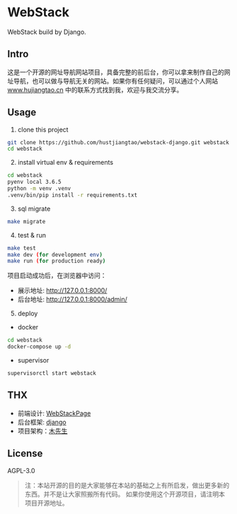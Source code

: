 # WebStack

WebStack build by Django.

## Intro

这是一个开源的网址导航网站项目，具备完整的前后台，你可以拿来制作自己的网址导航，也可以做与导航无关的网站。如果你有任何疑问，可以通过个人网站 www.hujiangtao.cn 中的联系方式找到我，欢迎与我交流分享。

## Usage

1. clone this project

```bash
git clone https://github.com/hustjiangtao/webstack-django.git webstack
cd webstack
```

2. install virtual env & requirements

```bash
cd webstack
pyenv local 3.6.5
python -m venv .venv
.venv/bin/pip install -r requirements.txt
```

3. sql migrate

```bash
make migrate
```

4. test & run

```bash
make test
make dev (for development env)
make run (for production ready)
```

项目启动成功后，在浏览器中访问：
- 展示地址: http://127.0.0.1:8000/
- 后台地址: http://127.0.0.1:8000/admin/

5. deploy

- docker

```bash
cd webstack
docker-compose up -d
```

- supervisor

```bash
supervisorctl start webstack
```

## THX

- 前端设计: [WebStackPage](https://github.com/WebStackPage/WebStackPage.github.io)
- 后台框架: [django](https://www.djangoproject.com/)
- 项目架构：[木先生](https://www.hujiangtao.cn/)

## License

AGPL-3.0

> 注：本站开源的目的是大家能够在本站的基础之上有所启发，做出更多新的东西。并不是让大家照搬所有代码。 如果你使用这个开源项目，请注明本项目开源地址。
